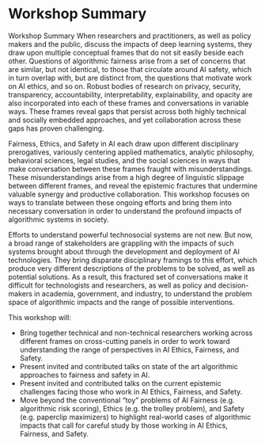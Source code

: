 # Workshop Summary
Workshop Summary
When researchers and practitioners, as well as policy makers and the public, discuss the impacts of deep learning systems, they draw upon multiple conceptual frames that do not sit easily beside each other. Questions of algorithmic fairness arise from a set of concerns that are similar, but not identical, to those that circulate around AI safety, which in turn overlap with, but are distinct from, the questions that motivate work on AI ethics, and so on. Robust bodies of research on privacy, security, transparency, accountability, interpretability, explainability, and opacity are also incorporated into each of these frames and conversations in variable ways. These frames reveal gaps that persist across both highly technical and socially embedded approaches, and yet collaboration across these gaps has proven challenging.

Fairness, Ethics, and Safety in AI each draw upon different disciplinary prerogatives, variously centering applied mathematics, analytic philosophy, behavioral sciences, legal studies, and the social sciences in ways that make conversation between these frames fraught with misunderstandings. These misunderstandings arise from a high degree of linguistic slippage between different frames, and reveal the epistemic fractures that undermine valuable synergy and productive collaboration. This workshop focuses on ways to translate between these ongoing efforts and bring them into necessary conversation in order to understand the profound impacts of algorithmic systems in society. 

Efforts to understand powerful technosocial systems are not new. But now, a broad range of stakeholders are grappling with the impacts of such systems brought about through the development and deployment of AI technologies. They bring disparate disciplinary framings to this effort, which produce very different descriptions of the problems to be solved, as well as potential solutions. As a result, this fractured set of conversations make it difficult for technologists and researchers, as well as policy and decision-makers in academia, government, and industry, to understand the problem space of algorithmic impacts and the range of possible interventions.

This workshop will:
- Bring together technical and non-technical researchers working across different frames on cross-cutting panels in order to work toward understanding the range of perspectives in AI Ethics, Fairness, and Safety. 
- Present invited and contributed talks on state of the art algorithmic approaches to fairness and safety in AI.
- Present invited and contributed talks on the current epistemic challenges facing those who work in AI Ethics, Fairness, and Safety.
- Move beyond the conventional “toy” problems of AI Fairness (e.g. algorithmic risk scoring), Ethics (e.g. the trolley problem), and Safety (e.g. paperclip maximizers) to highlight real-world cases of algorithmic impacts that call for careful study by those working in AI Ethics, Fairness, and Safety. 
